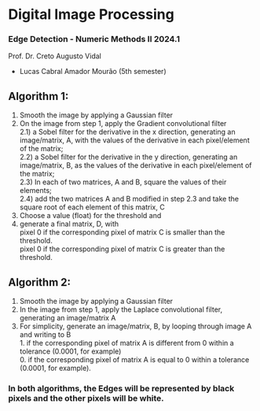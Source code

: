 # Digital Image Processing
### Edge Detection - Numeric Methods II 2024.1
Prof. Dr. Creto Augusto Vidal
- Lucas Cabral Amador Mourão (5th semester)

## Algorithm 1: 
1) Smooth the image by applying a Gaussian filter
2) On the image from step 1, apply the Gradient convolutional filter
<br> 2.1) a Sobel filter for the derivative in the x direction, generating an image/matrix, A, with the values of the derivative in each pixel/element of the matrix;
<br> 2.2) a Sobel filter for the derivative in the y direction, generating an image/matrix, B, as the values of the derivative in each pixel/element of the matrix;
<br> 2.3) In each of two matrices, A and B, square the values of their elements;
<br> 2.4) add the two matrices A and B modified in step 2.3 and take the square root of each element of this matrix, C
3) Choose a value (float) for the threshold and
4) generate a final matrix, D, with 
<br> pixel 0 if the corresponding pixel of matrix C is smaller than the threshold.
<br> pixel 0 if the corresponding pixel of matrix C is greater than the threshold.


## Algorithm 2: 
1) Smooth the image by applying a Gaussian filter
2) In the image from step 1, apply the Laplace convolutional filter, generating an image/matrix A
3) For simplicity, generate an image/matrix, B, by looping through image A and writing to B
<br> 1. if the corresponding pixel of matrix A is different from 0 within a tolerance (0.0001, for example)
<br> 0. if the corresponding pixel of matrix A is equal to 0 within a tolerance (0.0001, for example).


### In both algorithms, the Edges will be represented by black pixels and the other pixels will be white.

